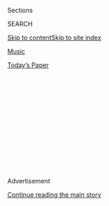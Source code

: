 <div id="app">

<div>

<div>

<div>

<div class="NYTAppHideMasthead css-1q2w90k e1suatyy0">

<div class="section css-ui9rw0 e1suatyy2">

<div class="css-eph4ug er09x8g0">

<div class="css-6n7j50">

</div>

<span class="css-1dv1kvn">Sections</span>

<div class="css-10488qs">

<span class="css-1dv1kvn">SEARCH</span>

</div>

[Skip to content](#site-content)[Skip to site
index](#site-index)

</div>

<div id="masthead-section-label" class="css-1wr3we4 eaxe0e00">

[Music](https://www.nytimes3xbfgragh.onion/section/arts/music)

</div>

<div class="css-10698na e1huz5gh0">

</div>

</div>

<div id="masthead-bar-one" class="section hasLinks css-15hmgas e1csuq9d3">

<div class="css-uqyvli e1csuq9d0">

</div>

<div class="css-1uqjmks e1csuq9d1">

</div>

<div class="css-9e9ivx">

[](https://myaccount.nytimes3xbfgragh.onion/auth/login?response_type=cookie&client_id=vi)

</div>

<div class="css-1bvtpon e1csuq9d2">

[Today’s
Paper](https://www.nytimes3xbfgragh.onion/section/todayspaper)

</div>

</div>

</div>

</div>

<div data-aria-hidden="false">

<div id="site-content" data-role="main">

<div>

<div class="css-1aor85t" style="opacity:0.000000001;z-index:-1;visibility:hidden">

<div class="css-1hqnpie">

<div class="css-epjblv">

<span class="css-17xtcya">[Music](/section/arts/music)</span><span class="css-x15j1o">|</span><span class="css-fwqvlz">Cardi
B and Megan Thee Stallion’s Raunchy ‘WAP’ Rockets to No.
1</span>

</div>

<div class="css-k008qs">

<div class="css-1iwv8en">

<span class="css-18z7m18"></span>

<div>

</div>

</div>

<span class="css-1n6z4y">https://nyti.ms/3aEqMb9</span>

<div class="css-1705lsu">

<div class="css-4xjgmj">

<div class="css-4skfbu" data-role="toolbar" data-aria-label="Social Media Share buttons, Save button, and Comments Panel with current comment count" data-testid="share-tools">

  - 
  - 
  - 
  - 
    
    <div class="css-6n7j50">
    
    </div>

  - 

</div>

</div>

</div>

</div>

</div>

</div>

<div class="css-13pd83m">

</div>

<div id="top-wrapper" class="css-1sy8kpn">

<div id="top-slug" class="css-l9onyx">

Advertisement

</div>

[Continue reading the main
story](#after-top)

<div class="ad top-wrapper" style="text-align:center;height:100%;display:block;min-height:250px">

<div id="top" class="place-ad" data-position="top" data-size-key="top">

</div>

</div>

<div id="after-top">

</div>

</div>

<div>

<div id="sponsor-wrapper" class="css-1hyfx7x">

<div id="sponsor-slug" class="css-19vbshk">

Supported by

</div>

[Continue reading the main
story](#after-sponsor)

<div id="sponsor" class="ad sponsor-wrapper" style="text-align:center;height:100%;display:block">

</div>

<div id="after-sponsor">

</div>

</div>

<div class="css-186x18t">

The Charts

</div>

<div class="css-1vkm6nb ehdk2mb0">

# Cardi B and Megan Thee Stallion’s Raunchy ‘WAP’ Rockets to No. 1

</div>

The rappers’ single debuts at the top of Billboard’s Hot 100 while
Taylor Swift earns a third consecutive week leading the Top 200.

<div class="css-79elbk" data-testid="photoviewer-wrapper">

<div class="css-z3e15g" data-testid="photoviewer-wrapper-hidden">

</div>

<div class="css-1a48zt4 ehw59r15" data-testid="photoviewer-children">

![<span class="css-16f3y1r e13ogyst0" data-aria-hidden="true">Cardi B’s
“WAP,” featuring Megan Thee Stallion, opened with 93 million streams
in the United
States.</span><span class="css-cnj6d5 e1z0qqy90" itemprop="copyrightHolder"><span class="css-1ly73wi e1tej78p0">Credit...</span><span><span>Vevo</span></span></span>](https://static01.graylady3jvrrxbe.onion/images/2020/08/18/arts/17billboard-item/17billboard-item-articleLarge.png?quality=75&auto=webp&disable=upscale)

</div>

</div>

<div class="css-18e8msd">

<div class="css-vp77d3 epjyd6m0">

<div class="css-hus3qt ey68jwv0" data-aria-hidden="true">

[![Ben
Sisario](https://static01.graylady3jvrrxbe.onion/images/2018/02/20/multimedia/author-ben-sisario/author-ben-sisario-thumbLarge.jpg
"Ben Sisario")](https://www.nytimes3xbfgragh.onion/by/ben-sisario)

</div>

<div class="css-1baulvz">

By [<span class="css-1baulvz last-byline" itemprop="name">Ben
Sisario</span>](https://www.nytimes3xbfgragh.onion/by/ben-sisario)

</div>

</div>

  - Aug. 17,
    2020

  - 
    
    <div class="css-4xjgmj">
    
    <div class="css-d8bdto" data-role="toolbar" data-aria-label="Social Media Share buttons, Save button, and Comments Panel with current comment count" data-testid="share-tools">
    
      - 
      - 
      - 
      - 
        
        <div class="css-6n7j50">
        
        </div>
    
      - 
    
    </div>
    
    </div>

</div>

</div>

<div class="section meteredContent css-1r7ky0e" name="articleBody" itemprop="articleBody">

<div class="css-1fanzo5 StoryBodyCompanionColumn">

<div class="css-53u6y8">

Taylor Swift dominates the Billboard album chart once again this week,
while Cardi B lands perhaps the raunchiest No. 1 single in history.

Swift’s
“[Folklore](https://www.nytimes3xbfgragh.onion/2020/07/26/arts/music/taylor-swift-folklore-review.html),”
which was released last month with less than 24 hours’ notice, remains
the No. 1 album for a third time, with the equivalent of 136,000 sales
in the United States, according to Nielsen, barely changed from last
week. But the mix of data within that composite number shows how Swift’s
rollout plan helped her stay at the top.

For its first two weeks, the [array of collectible physical
versions](https://www.nytimes3xbfgragh.onion/2020/08/03/arts/music/taylor-swift-folklore-billboard-chart.html)
of the album that Swift offered fans were available only through her
website. So when “Folklore” came out, a whopping 73 percent of its
opening-week total was attributed to copies sold as a full package. In
[Week 2](https://www.nytimes3xbfgragh.onion/2020/08/10/arts/music/taylor-swift-folklore-billboard.html),
with streams still strong but CD and vinyl copies not yet in stores,
complete albums made up just 23 percent of the total.

In Week 3, with physical albums finally available from sellers like
Target — which offered [exclusive
versions](https://www.target.com/c/taylor-swift/vinyl/-/N-54u4cZvevia),
as it has in the past — the sales ticked up again. According to Nielsen,
67,000 of its total this week, or nearly half, came from sales of the
album, while the number of streams dropped by a third, to 90 million.

</div>

</div>

<div class="css-1fanzo5 StoryBodyCompanionColumn">

<div class="css-53u6y8">

Also this week, Juice WRLD’s “Legends Never Die” is No. 2, Pop Smoke’s
“Shoot for the Stars Aim for the Moon” is No. 3 and Rod Wave’s “Pray 4
Love” is No. 4. The country star Luke Bryan opened at No. 5 with his new
album, “Born Here Live Here Die Here.”

On the Hot 100 singles chart, Cardi B’s
“[WAP](https://www.nytimes3xbfgragh.onion/2020/08/07/arts/music/playlist-cardi-b-megan-thee-stallion.html),”
featuring Megan Thee Stallion, opened at No. 1 with 93 million streams
in the United States, which [Billboard
said](https://www.billboard.com/articles/business/chart-beat/9435213/cardi-bs-wap-debuts-no-1-hot-100)
is the most for any track in its debut week. The song, a paean to female
sexual desire, is almost certainly the most graphic and explicit song
ever to reach the top — although much of its traffic came from a
[censored YouTube
video](https://www.youtube.com/watch?time_continue=28&v=hsm4poTWjMs&feature=emb_logo)
that, while certainly suggestive, was perhaps more PG-13 than X-rated.

</div>

</div>

<div>

</div>

</div>

<div>

</div>

<div>

</div>

<div>

</div>

<div>

<div id="bottom-wrapper" class="css-1ede5it">

<div id="bottom-slug" class="css-l9onyx">

Advertisement

</div>

[Continue reading the main
story](#after-bottom)

<div id="bottom" class="ad bottom-wrapper" style="text-align:center;height:100%;display:block;min-height:90px">

</div>

<div id="after-bottom">

</div>

</div>

</div>

</div>

</div>

## Site Index

<div>

</div>

## Site Information Navigation

  - [© <span>2020</span> <span>The New York Times
    Company</span>](https://help.nytimes3xbfgragh.onion/hc/en-us/articles/115014792127-Copyright-notice)

<!-- end list -->

  - [NYTCo](https://www.nytco.com/)
  - [Contact
    Us](https://help.nytimes3xbfgragh.onion/hc/en-us/articles/115015385887-Contact-Us)
  - [Work with us](https://www.nytco.com/careers/)
  - [Advertise](https://nytmediakit.com/)
  - [T Brand Studio](http://www.tbrandstudio.com/)
  - [Your Ad
    Choices](https://www.nytimes3xbfgragh.onion/privacy/cookie-policy#how-do-i-manage-trackers)
  - [Privacy](https://www.nytimes3xbfgragh.onion/privacy)
  - [Terms of
    Service](https://help.nytimes3xbfgragh.onion/hc/en-us/articles/115014893428-Terms-of-service)
  - [Terms of
    Sale](https://help.nytimes3xbfgragh.onion/hc/en-us/articles/115014893968-Terms-of-sale)
  - [Site
    Map](https://spiderbites.nytimes3xbfgragh.onion)
  - [Help](https://help.nytimes3xbfgragh.onion/hc/en-us)
  - [Subscriptions](https://www.nytimes3xbfgragh.onion/subscription?campaignId=37WXW)

</div>

</div>

</div>

</div>
